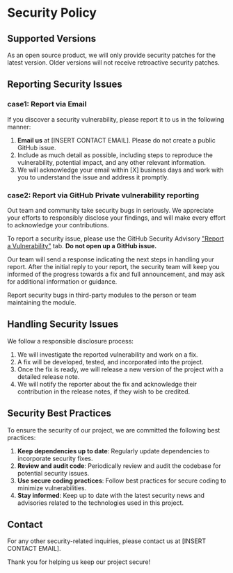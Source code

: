 <!-- Replace [INSERT CONTACT EMAIL] and [X] -->

# Security Policy

## Supported Versions

As an open source product, we will only provide security patches for the latest version. Older versions will not receive retroactive security patches.

## Reporting Security Issues

### case1: Report via Email

If you discover a security vulnerability, please report it to us in the following manner:

1. **Email us** at [INSERT CONTACT EMAIL]. Please do not create a public GitHub issue.
2. Include as much detail as possible, including steps to reproduce the vulnerability, potential impact, and any other relevant information.
3. We will acknowledge your email within [X] business days and work with you to understand the issue and address it promptly.

### case2: Report via GitHub Private vulnerability reporting

Out team and community take security bugs in seriously. We appreciate your efforts to responsibly disclose your findings, and will make every effort to acknowledge your contributions.

To report a security issue, please use the GitHub Security Advisory ["Report a Vulnerability"](https://github.com/route06inc/liam/security/advisories/new) tab. **Do not open up a GitHub issue.**

Our team will send a response indicating the next steps in handling your report. After the initial reply to your report, the security team will keep you informed of the progress towards a fix and full announcement, and may ask for additional information or guidance.

Report security bugs in third-party modules to the person or team maintaining the module.

## Handling Security Issues

We follow a responsible disclosure process:

1. We will investigate the reported vulnerability and work on a fix.
2. A fix will be developed, tested, and incorporated into the project.
3. Once the fix is ready, we will release a new version of the project with a detailed release note.
4. We will notify the reporter about the fix and acknowledge their contribution in the release notes, if they wish to be credited.

## Security Best Practices

To ensure the security of our project, we are committed the following best practices:

1. **Keep dependencies up to date**: Regularly update dependencies to incorporate security fixes.
2. **Review and audit code**: Periodically review and audit the codebase for potential security issues.
3. **Use secure coding practices**: Follow best practices for secure coding to minimize vulnerabilities.
4. **Stay informed**: Keep up to date with the latest security news and advisories related to the technologies used in this project.

## Contact

For any other security-related inquiries, please contact us at [INSERT CONTACT EMAIL].

Thank you for helping us keep our project secure!
